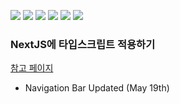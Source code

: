 ![](https://img.shields.io/badge/React-v17.0.2-blue?logo=react)
![](https://img.shields.io/badge/Next.js-v10.2.0-black?logo=next.js)
![](https://img.shields.io/badge/Typescript-v4.2.4-blue?logo=TypeScript)
![](https://img.shields.io/badge/node.js-v15.3.0-green?logo=node.js)
![](https://img.shields.io/badge/MaterialUI-v4.11.4-blue?logo=Material-UI)
![](https://img.shields.io/badge/styledcomponents-v5.3.0-pink?logo=styled-components)

### NextJS에 타입스크립트 적용하기

[참고 페이지](https://sheldhe93.tistory.com/41?category=1171926)

- Navigation Bar Updated (May 19th)
